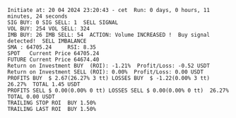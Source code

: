     Initiate at: 20 04 2024 23:20:43 - cet  Run: 0 days, 0 hours, 11 minutes, 24 seconds
    SIG BUY: 0 SIG SELL: 1  SELL SIGNAL
    VOL BUY: 254 VOL SELL: 324
    IMB BUY: 26 IMB SELL: 54  ACTION: Volume INCREASED !  Buy signal detected!  SELL IMBALANCE
    SMA : 64705.24     RSI: 8.35
    SPOT   Current Price 64705.24
    FUTURE Current Price 64674.40
    Return on Investment BUY  (ROI): -1.21%  Profit/Loss: -0.52 USDT
    Return on Investment SELL (ROI): 0.00%  Profit/Loss: 0.00 USDT
    PROFITS BUY  $ 2.67(26.27% 3 tt) LOSSES BUY  $ -1.22(0.00% 3 tt)  26.27%  TOTAL 1.45 USDT
    PROFITS SELL $ 0.00(0.00% 0 tt) LOSSES SELL $ 0.00(0.00% 0 tt)  26.27%  TOTAL 0.00 USDT
    TRAILING STOP ROI  BUY 1.50%
    TRAILING LAST ROI  BUY 1.50%

